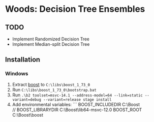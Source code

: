 # Woods: Decision Tree Ensembles

## TODO
* Implement Randomized Decision Tree
* Implement Median-split Decision Tree

## Installation

### Windows

1. Extract [boost](https://www.boost.org/users/download/) to `C:\libs\boost_1_73_0`
2. Run `C:\libs\boost_1_73_0\bootstrap.bat`
3. Run `.\b2 toolset=msvc-14.1 --address-model=64 --link=static --variant=debug --variant=release stage install`
3. Add environmental variables: ```
BOOST_INCLUDEDIR    C:\Boost\
// BOOST_LIBRARYDIR    C:\Boost\lib64-msvc-12.0
BOOST_ROOT          C:\Boost\boost
```